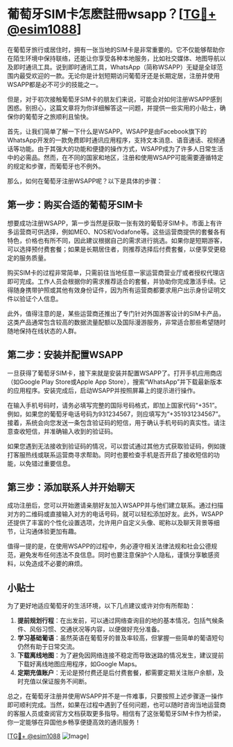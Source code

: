 # 葡萄牙SIM卡怎麽註冊wsapp？[[TG💪+ @esim1088](https://t.me/s/esim1088)]

在葡萄牙旅行或居住时，拥有一张当地的SIM卡是非常重要的。它不仅能够帮助你在陌生环境中保持联络，还能让你享受各种本地服务，比如社交媒体、地图导航以及即时通讯工具。说到即时通讯工具，WhatsApp（简称WSAPP）无疑是全球范围内最受欢迎的一款。无论你是计划短期访问葡萄牙还是长期定居，注册并使用WSAPP都是必不可少的技能之一。

但是，对于初次接触葡萄牙SIM卡的朋友们来说，可能会对如何注册WSAPP感到困惑。别担心，这篇文章将为你详细解答这一问题，并提供一些实用的小贴士，确保你的葡萄牙之旅顺利且愉快。

首先，让我们简单了解一下什么是WSAPP。WSAPP是由Facebook旗下的WhatsApp开发的一款免费即时通讯应用程序，支持文本消息、语音通话、视频通话等功能。由于其强大的功能和便捷的操作方式，WSAPP成为了许多人日常生活中的必需品。然而，在不同的国家和地区，注册和使用WSAPP可能需要遵循特定的规定和步骤，而葡萄牙也不例外。

那么，如何在葡萄牙注册WSAPP呢？以下是具体的步骤：

## 第一步：购买合适的葡萄牙SIM卡

想要成功注册WSAPP，第一步当然是获取一张有效的葡萄牙SIM卡。市面上有许多运营商可供选择，例如MEO、NOS和Vodafone等。这些运营商提供的套餐各有特色，价格也有所不同，因此建议根据自己的需求进行挑选。如果你是短期游客，可以选择预付费套餐；如果是长期居住者，则推荐选择后付费套餐，以便享受更稳定的服务质量。

购买SIM卡的过程非常简单，只需前往当地任意一家运营商营业厅或者授权代理店即可完成。工作人员会根据你的需求推荐适合的套餐，并协助你完成激活手续。记得随身携带护照或其他有效身份证件，因为所有运营商都要求用户出示身份证明文件以验证个人信息。

此外，值得注意的是，某些运营商还推出了专门针对外国游客设计的SIM卡产品，这类产品通常包含较高的数据流量配额以及国际漫游服务，非常适合那些希望随时随地保持在线状态的人群。

## 第二步：安装并配置WSAPP

一旦获得了葡萄牙SIM卡，接下来就是安装并配置WSAPP了。打开手机应用商店（如Google Play Store或Apple App Store），搜索“WhatsApp”并下载最新版本的应用程序。安装完成后，启动WSAPP并按照屏幕上的提示进行操作。

在输入手机号码时，请务必填写完整的国际号码格式，即加上国家代码“+351”。例如，如果您的葡萄牙电话号码为931234567，则应填写为“+351931234567”。接着，系统会向您发送一条包含验证码的短信，用于确认手机号码的真实性。请注意查收短信，并准确输入收到的验证码。

如果您遇到无法接收到验证码的情况，可以尝试通过其他方式获取验证码，例如拨打客服热线或联系运营商寻求帮助。同时也要检查手机是否开启了接收短信的功能，以免错过重要信息。

## 第三步：添加联系人并开始聊天

成功注册后，您可以开始邀请亲朋好友加入WSAPP并与他们建立联系。通过扫描对方的二维码或直接输入对方的电话号码，就可以轻松添加好友。此外，WSAPP还提供了丰富的个性化设置选项，允许用户自定义头像、昵称以及聊天背景等细节，让沟通体验更加有趣。

值得一提的是，在使用WSAPP的过程中，务必遵守相关法律法规和社会公德规范，避免发布任何违法不良信息。同时也要注意保护个人隐私，谨慎分享敏感资料，以免造成不必要的麻烦。

## 小贴士

为了更好地适应葡萄牙的生活环境，以下几点建议或许对你有所帮助：

1. **提前规划行程**：在出发前，可以通过网络查询目的地的基本情况，包括气候条件、风俗习惯、交通状况等内容，以便做好充分准备。
2. **学习基础葡语**：虽然英语在葡萄牙的普及率较高，但掌握一些简单的葡语短句仍然有助于日常交流。
3. **下载离线地图**：为了避免因网络连接不稳定而导致迷路的情况发生，建议提前下载好离线地图应用程序，如Google Maps。
4. **定期充值账户**：无论是预付费还是后付费套餐，都需要定期关注账户余额，及时充值以保证服务不间断。

总之，在葡萄牙注册并使用WSAPP并不是一件难事，只要按照上述步骤逐一操作即可顺利完成。当然，如果在过程中遇到了任何问题，也可以随时咨询当地运营商的客服人员或查阅官方文档获取更多指导。相信有了这张葡萄牙SIM卡作为桥梁，你一定能够在异国他乡畅享便捷高效的通讯服务！

[[TG💪+ @esim1088](https://t.me/s/esim1088) ![Image](https://i.postimg.cc/4NQfJmqS/Snipaste-2025-05-13-00-14-12.png)]